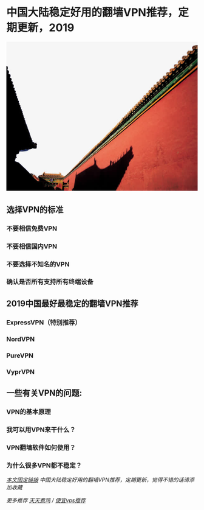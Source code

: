 # 中国大陆稳定好用的翻墙VPN推荐，定期更新，2019

![2019稳定好用便宜的vps推荐，中国vpn购买推荐，VPN排行榜，ExpressVPN怎么样](/image/wall.jpg "vpn")

## 选择VPN的标准

### 不要相信免费VPN

### 不要相信国内VPN

### 不要选择不知名的VPN

### 确认是否所有支持所有终端设备

## 2019中国最好最稳定的翻墙VPN推荐

### ExpressVPN（特别推荐）

### NordVPN

### PureVPN

### VyprVPN

## 一些有关VPN的问题:

### VPN的基本原理

### 我可以用VPN来干什么？

### VPN翻墙软件如何使用？

### 为什么很多VPN都不稳定？

*[本文固定链接](https://vpnfast.github.io) 中国大陆稳定好用的翻墙VPN推荐，定期更新，觉得不错的话请添加收藏*

*更多推荐 [天天煮鸡](http://tthosts.com) / [便宜vps推荐](https://topvps.github.io)*
